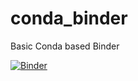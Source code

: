 # conda_binder
Basic Conda based Binder

[![Binder](https://mybinder.org/badge_logo.svg)](https://mybinder.org/v2/gh/mafreitas/conda_binder/shiny?urlpath=shiny)
